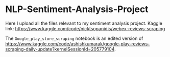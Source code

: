 # NLP-Sentiment-Analysis-Project
Here I upload all the files relevant to my sentiment analysis project.
Kaggle link: https://www.kaggle.com/code/nicktsopanidis/webex-reviews-scraping

The `Google_play_store_scraping` notebook is an edited version of https://www.kaggle.com/code/ashishkumarak/google-play-reviews-scraping-daily-update?kernelSessionId=205779104.

